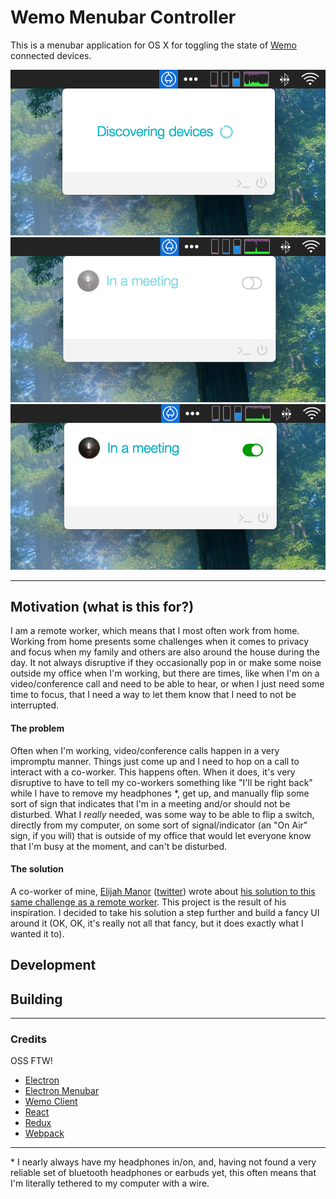 Wemo Menubar Controller
========================

This is a menubar application for OS X for toggling the state of [Wemo](http://www.belkin.com/us/Products/home-automation/c/wemo-home-automation/) connected devices.

![Screenshot](/screenshots/screenshot-1.png?raw=true "Discovering Devices")
![Screenshot](/screenshots/screenshot-2.png?raw=true "Device List with device turned off")
![Screenshot](/screenshots/screenshot-3.png?raw=true "Device List with device turned on")

---

## Motivation (what is this for?)
I am a remote worker, which means that I most often work from home. Working from home presents some challenges when it comes to privacy and focus when my family and others are also around the house during the day. It not always disruptive if they occasionally pop in or make some noise outside my office when I'm working, but there are times, like when I'm on a video/conference call and need to be able to hear, or when I just need some time to focus, that I need a way to let them know that I need to not be interrupted.

#### The problem
Often when I'm working, video/conference calls happen in a very impromptu manner. Things just come up and I need to hop on a call to interact with a co-worker. This happens often. When it does, it's very disruptive to have to tell my co-workers something like "I'll be right back" while I have to remove my headphones <super>*</super>, get up, and manually flip some sort of sign that indicates that I'm in a meeting and/or should not be disturbed. What I _really_ needed, was some way to be able to flip a switch, directly from my computer, on some sort of signal/indicator (an "On Air" sign, if you will) that is outside of my office that would let everyone know that I'm busy at the moment, and can't be disturbed.

#### The solution
A co-worker of mine, [Elijah Manor](http://elijahmanor.com) ([twitter](https://twitter.com/elijahmanor)) wrote about [his solution to this same challenge as a remote worker](http://elijahmanor.com/wemo-node/). This project is the result of his inspiration. I decided to take his solution a step further and build a fancy UI around it (OK, OK, it's really not all that fancy, but it does exactly what I wanted it to).

## Development

## Building

---

### Credits
OSS FTW!

* [Electron](https://github.com/electron/electron)
* [Electron Menubar](https://github.com/maxogden/menubar)
* [Wemo Client](https://github.com/timonreinhard/wemo-client)
* [React](https://facebook.github.io/react/)
* [Redux](http://redux.js.org/)
* [Webpack](https://webpack.github.io/)

---
<super>*</super> I nearly always have my headphones in/on, and, having not found a very reliable set of bluetooth headphones or earbuds yet, this often means that I'm literally tethered to my computer with a wire.
